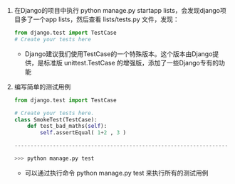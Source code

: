 
1. 在Django的项目中执行 python manage.py startapp lists，会发现django项目多了一个app lists，然后查看 lists/tests.py 文件，发现：
    ```python
    from django.test import TestCase
    # Create your tests here
    ```
    * Django建议我们使用TestCase的一个特殊版本。这个版本由Django提供，是标准版 unittest.TestCase 的增强版，添加了一些Django专有的功能

2. 编写简单的测试用例
    ```python
    from django.test import TestCase

    # Create your tests here.
    class SmokeTest(TestCase):
        def test_bad_maths(self):
            self.assertEqual( 1+2 , 3 )

    -------------------------------------------------------------------
    
    >>> python manage.py test
    
    ```
    * 可以通过执行命令 python manage.py test 来执行所有的测试用例
